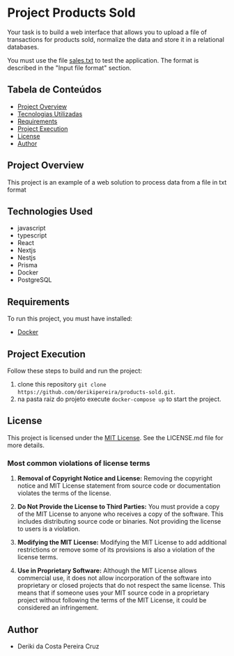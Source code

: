 # Project Products Sold

Your task is to build a web interface that allows you to upload a file
of transactions for products sold, normalize the data and store it in a
relational databases.

You must use the file [sales.txt](sales.txt) to test the
application. The format is described in the "Input file format" section.

## Tabela de Conteúdos

- [Project Overview](#project-overview)
- [Tecnologias Utilizadas](#technologies-used)
- [Requirements](#requirements)
- [Project Execution](#project-execution)
- [License](#license)
- [Author](#author)

## Project Overview

This project is an example of a web solution to process data from a file in txt format

## Technologies Used

- javascript
- typescript
- React
- Nextjs
- Nestjs
- Prisma
- Docker
- PostgreSQL

## Requirements

To run this project, you must have installed:

- [Docker](https://www.docker.com/products/docker-desktop/)


## Project Execution

Follow these steps to build and run the project:

1. clone this repository ```git clone https://github.com/derikipereira/products-sold.git```.
2. na pasta raiz do projeto execute ```docker-compose up``` to start the project.


## License

This project is licensed under the [MIT License](https://opensource.org/license/mit/). See the LICENSE.md file for more details.
### Most common violations of license terms
  1. **Removal of Copyright Notice and License:** Removing the copyright notice and MIT License statement from source code or documentation violates the terms of the license.

  2. **Do Not Provide the License to Third Parties:** You must provide a copy of the MIT License to anyone who receives a copy of the software. This includes distributing source code or binaries. Not providing the license to users is a violation.

  3. **Modifying the MIT License:** Modifying the MIT License to add additional restrictions or remove some of its provisions is also a violation of the license terms.

  4. **Use in Proprietary Software:** Although the MIT License allows commercial use, it does not allow incorporation of the software into proprietary or closed projects that do not respect the same license. This means that if someone uses your MIT source code in a proprietary project without following the terms of the MIT License, it could be considered an infringement.

## Author
- Deriki da Costa Pereira Cruz

